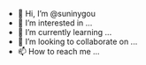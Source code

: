 - 👋 Hi, I’m @suninygou
- 👀 I’m interested in ...
- 🌱 I’m currently learning ...
- 💞️ I’m looking to collaborate on ...
- 📫 How to reach me ...

<!---
suninygou/suninygou is a ✨ special ✨ repository because its `README.md` (this file) appears on your GitHub profile.
You can click the Preview link to take a look at your changes.
--->
